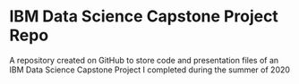 # IBM Data Science Capstone Project Repo
A repository created on GitHub to store code and presentation files of an IBM Data Science Capstone Project I completed during the summer of 2020
